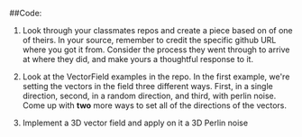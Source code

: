 ##Code:
1. Look through your classmates repos and create a piece based on of one of theirs.  In your source, remember to credit the specific github URL where you got it from.  Consider the process they went through to arrive at where they did, and make yours a thoughtful response to it.

2. Look at the VectorField examples in the repo.  In the first example, we're setting the vectors in the field three different ways.  First, in a single direction, second, in a random direction, and third, with perlin noise.  Come up with __two__ more ways to set all of the directions of the vectors.

3. Implement a 3D vector field and apply on it a 3D Perlin noise